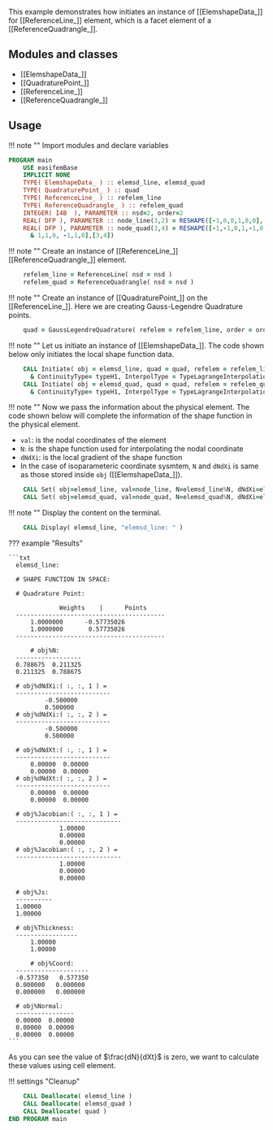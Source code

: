 This example demonstrates how initiates an instance of [[ElemshapeData_]] for [[ReferenceLine_]] element, which is a facet element of a [[ReferenceQuadrangle_]].

## Modules and classes

- [[ElemshapeData_]]
- [[QuadraturePoint_]]
- [[ReferenceLine_]]
- [[ReferenceQuadrangle_]]

## Usage

!!! note ""
    Import modules and declare variables

``` fortran
PROGRAM main
    USE easifemBase
    IMPLICIT NONE
    TYPE( ElemshapeData_ ) :: elemsd_line, elemsd_quad
    TYPE( QuadraturePoint_ ) :: quad
    TYPE( ReferenceLine_ ) :: refelem_line
    TYPE( ReferenceQuadrangle_ ) :: refelem_quad
    INTEGER( I4B  ), PARAMETER :: nsd=2, order=2
    REAL( DFP ), PARAMETER :: node_line(3,2) = RESHAPE([-1,0,0,1,0,0],[3,2])
    REAL( DFP ), PARAMETER :: node_quad(3,4) = RESHAPE([-1,-1,0,1,-1,0, &
      & 1,1,0, -1,1,0],[3,4])
```

!!! note ""
    Create an instance of [[ReferenceLine_]] [[ReferenceQuadrangle_]] element.

```fortran
    refelem_line = ReferenceLine( nsd = nsd )
    refelem_quad = ReferenceQuadrangle( nsd = nsd )
```

!!! note ""
    Create an instance of [[QuadraturePoint_]] on the [[ReferenceLine_]]. Here we are creating Gauss-Legendre Quadrature points.

```fortran
    quad = GaussLegendreQuadrature( refelem = refelem_line, order = order )
```

!!! note ""
    Let us initiate an instance of [[ElemshapeData_]]. The code shown below only initiates the local shape function data.

```fortran
    CALL Initiate( obj = elemsd_line, quad = quad, refelem = refelem_line, &
      & ContinuityType= typeH1, InterpolType = TypeLagrangeInterpolation )
    CALL Initiate( obj = elemsd_quad, quad = quad, refelem = refelem_quad, &
      & ContinuityType= typeH1, InterpolType = TypeLagrangeInterpolation )
```

!!! note ""
    Now we pass the information about the physical element. The code shown below will complete the information of the shape function in the physical element.

- `val`: is the nodal coordinates of the element
- `N`: is the shape function used for interpolating the nodal coordinate
- `dNdXi`: is the local gradient of the shape function
- In the case of isoparameteric coordinate sysmtem, `N` and `dNdXi` is same as those stored inside `obj` ([[ElemshapeData_]]).

```fortran
    CALL Set( obj=elemsd_line, val=node_line, N=elemsd_line%N, dNdXi=elemsd_line%dNdXi )
    CALL Set( obj=elemsd_quad, val=node_quad, N=elemsd_quad%N, dNdXi=elemsd_quad%dNdXi )
```

!!! note ""
    Display the content on the terminal.

```fortran
    CALL Display( elemsd_line, "elemsd_line: " )
```

??? example "Results"

    ```txt
      elemsd_line:

      # SHAPE FUNCTION IN SPACE:

      # Quadrature Point:

                  Weights    |      Points
      -----------------------------------------
          1.0000000      -0.57735026
          1.0000000       0.57735026
      -----------------------------------------

          # obj%N:
      ------------------
      0.788675  0.211325
      0.211325  0.788675

      # obj%dNdXi:( :, :, 1 ) =
      --------------------------
              -0.500000
              0.500000
      # obj%dNdXi:( :, :, 2 ) =
      --------------------------
              -0.500000
              0.500000

      # obj%dNdXt:( :, :, 1 ) =
      --------------------------
          0.00000  0.00000
          0.00000  0.00000
      # obj%dNdXt:( :, :, 2 ) =
      --------------------------
          0.00000  0.00000
          0.00000  0.00000

      # obj%Jacobian:( :, :, 1 ) =
      -----------------------------
                  1.00000
                  0.00000
                  0.00000
      # obj%Jacobian:( :, :, 2 ) =
      -----------------------------
                  1.00000
                  0.00000
                  0.00000

      # obj%Js:
      ----------
      1.00000
      1.00000

      # obj%Thickness:
      -----------------
          1.00000
          1.00000

          # obj%Coord:
      --------------------
      -0.577350   0.577350
      0.000000   0.000000
      0.000000   0.000000

      # obj%Normal:
      ----------------
      0.00000  0.00000
      0.00000  0.00000
      0.00000  0.00000
    ```

As you can see the value of $\frac{dN}{dXt}$ is zero, we want to calculate these values using cell element.


!!! settings "Cleanup"

```fortran
    CALL Deallocate( elemsd_line )
    CALL Deallocate( elemsd_quad )
    CALL Deallocate( quad )
END PROGRAM main
```
